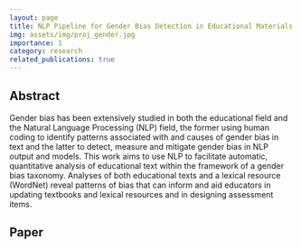 ```yaml
---
layout: page
title: NLP Pipeline for Gender Bias Detection in Educational Materials
img: assets/img/proj_gender.jpg
importance: 1
category: research
related_publications: true
---
```


## Abstract

Gender bias has been extensively studied in both the educational field and the Natural Language Processing (NLP) field, the former using human coding to identify patterns associated with and causes of gender bias in text and the latter to detect, measure and mitigate gender bias in NLP output and models. 
This work aims to use NLP to facilitate automatic, quantitative analysis of educational text within the framework of a gender bias taxonomy. Analyses of both educational texts and a lexical resource (WordNet) reveal patterns of bias that can inform and aid educators in updating textbooks and lexical resources and in designing assessment items.

## Paper

